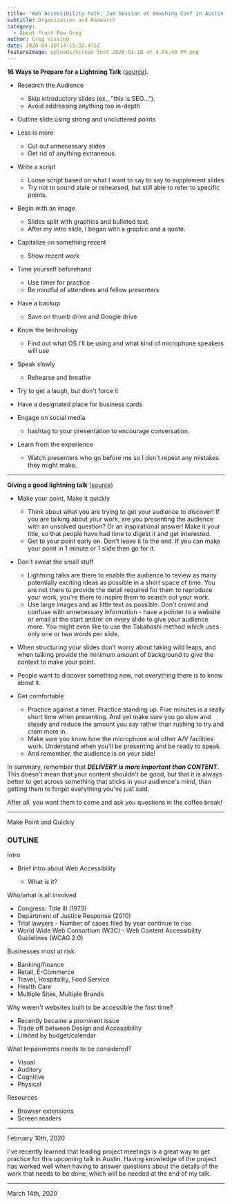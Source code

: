 ```yaml
---
title: 'Web Accessibility talk: Jam Session at Smashing Conf in Austin 2020'
subtitle: Organization and Research
category:
  - About Front Row Greg
author: Greg Vissing
date: 2020-04-30T14:15:32.475Z
featureImage: uploads/Screen Shot 2020-01-18 at 4.04.40 PM.png
---
```

**16 Ways to Prepare for a Lightning Talk** ([source](https://www.semrush.com/blog/16-ways-to-prepare-for-a-lightning-talk/)).

* Research the Audience

  * Skip introductory slides (ex., "this is SEO...").
  * Avoid addressing anything too in-depth
* Outline slide using strong and uncluttered points
* Less is more

  * Cut out unnecessary slides
  * Get rid of anything extraneous
* Write a script

  * Loose script based on what I want to say to say to supplement slides
  * Try not to sound stale or rehearsed, but still able to refer to specific points.
* Begin with an image

  * Slides split with graphics and bulleted text. 
  * After my intro slide, I began with a graphic and a quote.
* Capitalize on something recent

  * Show recent work
* Time yourself beforehand

  * Use timer for practice
  * Be mindful of attendees and fellow presenters
* Have a backup

  * Save on thumb drive and Google drive
* Know the technology

  * Find out what OS I'll be using and what kind of microphone speakers will use
* Speak slowly

  * Rehearse and breathe
* Try to get a laugh, but don't force it
* Have a designated place for business cards
* Engage on social media

  * hashtag to your presentation to encourage conversation.
* Learn from the experience

  * Watch presenters who go before me so I don't repeat any mistakes they might make.

- - -

**Giving a good lightning talk** ([source](https://software.ac.uk/home/cw11/giving-good-lightning-talk))

* Make your point, Make it quickly

  * Think about what you are trying to get your audience to discover! If you are talking about your work, are you presenting the audience with an unsolved question? Or an inspirational answer! Make it your title, so that people have had time to digest it and get interested.
  * Get to your point early on. Don't leave it to the end. If you can make your point in 1 minute or 1 slide then go for it.
* Don't sweat the small stuff

  * Lightning talks are there to enable the audience to review as many potentially exciting ideas as possible in a short space of time. You are not there to provide the detail required for them to reproduce your work, you're there to inspire them to search out your work.
  * Use large images and as little text as possible. Don't crowd and confuse with unnecessary information - have a pointer to a website or email at the start and/or on every slide to give your audience more. You might even like to use the Takahashi method which uses only one or two words per slide.
* When structuring your slides don't worry about taking wild leaps, and when talking provide the minimum amount of background to give the context to make your point.
* People want to discover something new, not everything there is to know about it.
* Get comfortable

  * Practice against a timer. Practice standing up. Five minutes is a really short time when presenting. And yet make sure you go slow and steady and reduce the amount you say rather than rushing to try and cram more in.
  * Make sure you know how the microphone and other A/V facilities work. Understand when you'll be presenting and be ready to speak.
  * And remember, the audience is on your side!

In summary, remember that ***DELIVERY is more important than CONTENT***. This doesn't mean that your content shouldn't be good, but that it is always better to get across something that sticks in your audience's mind, than getting them to forget everything you've just said.

After all, you want them to come and ask you questions in the coffee break!

- - -

Make Point and Quickly

### OUTLINE

Intro

* Brief intro about Web Accessibility

  * What is it?

Who/what is all involved

* Congress: Title III (1973)
* Department of Justice Response (2010)
* Trial lawyers - Number of cases filed by year continue to rise
* World Wide Web Consortium (W3C) - Web Content Accessibility Guidelines (WCAG 2.0)

Businesses most at risk

* Banking/finance
* Retail, E-Commerce
* Travel, Hospitality, Food Service
* Health Care
* Multiple Sites, Multiple Brands

Why weren't websites built to be accessible the first time?

* Recently became a prominent issue
* Trade off between Design and Accessibility
* Limited by budget/calendar

What Impairments needs to be considered?

* Visual
* Auditory
* Cognitive
* Physical

Resources

* Browser extensions
* Screen readers

- - -

February 10th, 2020

I've recently learned that leading project meetings is a great way to get practice for this upcoming talk in Austin. Having knowledge of the project has worked well when having to answer questions about the details of the work that needs to be done, which will be needed at the end of my talk.

- - -

March 14th, 2020